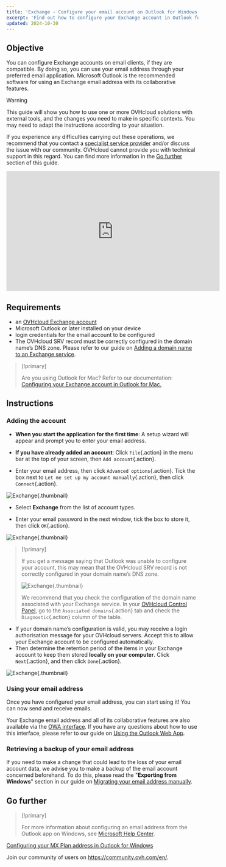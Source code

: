```yaml
---
title: 'Exchange - Configure your email account on Outlook for Windows'
excerpt: 'Find out how to configure your Exchange account in Outlook for Windows'
updated: 2024-10-30
---
```


## Objective

You can configure Exchange accounts on email clients, if they are compatible. By doing so, you can use your email address through your preferred email application. Microsoft Outlook is the recommended software for using an Exchange email address with its collaborative features.

> [!warning]
> This guide will show you how to use one or more OVHcloud solutions with external tools, and the changes you need to make in specific contexts. You may need to adapt the instructions according to your situation.
>
> If you experience any difficulties carrying out these operations, we recommend that you contact a [specialist service provider](/links/partner) and/or discuss the issue with our community. OVHcloud cannot provide you with technical support in this regard. You can find more information in the [Go further](#gofurther) section of this guide.

<iframe class="video" width="560" height="315" src="https://www.youtube-nocookie.com/embed/2YeGXo10CX8?si=mINBBXq6qb4MiFEt" title="YouTube video player" frameborder="0" allow="accelerometer; autoplay; clipboard-write; encrypted-media; gyroscope; picture-in-picture; web-share" referrerpolicy="strict-origin-when-cross-origin" allowfullscreen></iframe>

## Requirements

- an [OVHcloud Exchange account](/links/web/emails-hosted-exchange)
- Microsoft Outlook or later installed on your device
- login credentials for the email account to be configured
- The OVHcloud SRV record must be correctly configured in the domain name’s DNS zone. Please refer to our guide on [Adding a domain name to an Exchange service](/pages/web_cloud/email_and_collaborative_solutions/microsoft_exchange/exchange_adding_domain).

> [!primary]
>
> Are you using Outlook for Mac? Refer to our documentation: [Configuring your Exchange account in Outlook for Mac.](/pages/web_cloud/email_and_collaborative_solutions/microsoft_exchange/how_to_configure_outlook_2016_mac)

## Instructions

### Adding the account

- **When you start the application for the first time**: A setup wizard will appear and prompt you to enter your email address.

- **If you have already added an account**: Click `File`{.action} in the menu bar at the top of your screen, then `Add account`{.action}.

- Enter your email address, then click `Advanced options`{.action}. Tick the box next to `Let me set up my account manually`{.action}, then click `Connect`{.action}.

![Exchange](images/config-outlook-exchange01.png){.thumbnail}

- Select **Exchange** from the list of account types.

- Enter your email password in the next window, tick the box to store it, then click `OK`{.action}.

![Exchange](images/config-outlook-exchange02.png){.thumbnail}

> [!primary]
>
> If you get a message saying that Outlook was unable to configure your account, this may mean that the OVHcloud SRV record is not correctly configured in your domain name’s DNS zone.
>
> ![Exchange](images/config-outlook-exchange03.png){.thumbnail}
>
> We recommend that you check the configuration of the domain name associated with your Exchange service. In your [OVHcloud Control Panel](/links/manager), go to the `Associated domains`{.action} tab and check the `Diagnostic`{.action} column of the table.

- If your domain name’s configuration is valid, you may receive a login authorisation message for your OVHcloud servers. Accept this to allow your Exchange account to be configured automatically.
- Then determine the retention period of the items in your Exchange account to keep them stored **locally on your computer**. Click `Next`{.action}, and then click `Done`{.action}.

![Exchange](images/config-outlook-exchange04.png){.thumbnail}

### Using your email address

Once you have configured your email address, you can start using it! You can now send and receive emails.

Your Exchange email address and all of its collaborative features are also available via the [OWA interface](/links/web/email). If you have any questions about how to use this interface, please refer to our guide on [Using the Outlook Web App](/pages/web_cloud/email_and_collaborative_solutions/using_the_outlook_web_app_webmail/email_owa).

### Retrieving a backup of your email address

If you need to make a change that could lead to the loss of your email account data, we advise you to make a backup of the email account concerned beforehand. To do this, please read the "**Exporting from Windows**" section in our guide on [Migrating your email address manually](/pages/web_cloud/email_and_collaborative_solutions/migrating/manual_email_migration#exporting-from-windows).

## Go further <a name="gofurther"></a>

> [!primary]
>
> For more information about configuring an email address from the Outlook app on Windows, see [Microsoft Help Center](https://support.microsoft.com/en-gb/office/add-email-account-in-Outlook-6e27792a-9267-4aa4-8bb6-c84ef146101b).

[Configuring your MX Plan address in Outlook for Windows](/pages/web_cloud/email_and_collaborative_solutions/mx_plan/how_to_configure_outlook_2016)

Join our community of users on <https://community.ovh.com/en/>.